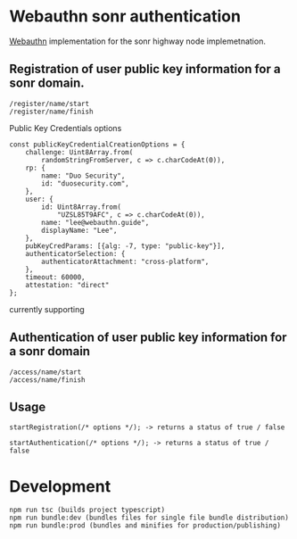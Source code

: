 # Webauthn sonr authentication

[Webauthn](https://webauthn.io/) implementation for the sonr highway node implemetnation. 
 
## Registration of user public key information for a sonr domain.
```
/register/name/start
/register/name/finish
```

Public Key Credentials options 
```
const publicKeyCredentialCreationOptions = {
    challenge: Uint8Array.from(
        randomStringFromServer, c => c.charCodeAt(0)),
    rp: {
        name: "Duo Security",
        id: "duosecurity.com",
    },
    user: {
        id: Uint8Array.from(
            "UZSL85T9AFC", c => c.charCodeAt(0)),
        name: "lee@webauthn.guide",
        displayName: "Lee",
    },
    pubKeyCredParams: [{alg: -7, type: "public-key"}],
    authenticatorSelection: {
        authenticatorAttachment: "cross-platform",
    },
    timeout: 60000,
    attestation: "direct"
};
```
currently supporting
## Authentication of user public key information for a sonr domain
```
/access/name/start
/access/name/finish
```

## Usage
```
startRegistration(/* options */); -> returns a status of true / false
```

```
startAuthentication(/* options */); -> returns a status of true / false
```

# Development
```
npm run tsc (builds project typescript)
npm run bundle:dev (bundles files for single file bundle distribution)
npm run bundle:prod (bundles and minifies for production/publishing)
```